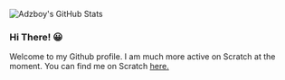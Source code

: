 ![Adzboy's GitHub Stats](https://github-readme-stats.vercel.app/api?username=Adzboy&show_icons=true&bg_color=0,33A1FD,FDCA40&title_color=fff&text_color=fff&icon_color=E5E7E9&hide_border=true)

### Hi There! 😀
Welcome to my Github profile. I am much more active on Scratch at the moment. You can find me on Scratch [here.](https://scratch.mit.edu/users/Adzboy/)

